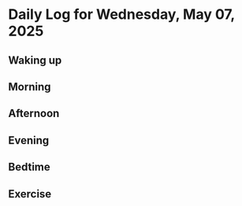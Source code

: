 # Daily Log for Wednesday, May 07, 2025

## Waking up

## Morning

## Afternoon

## Evening

## Bedtime

## Exercise
